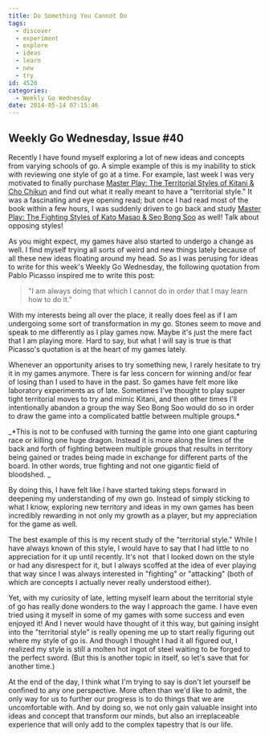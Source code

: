 ```yaml
---
title: Do Something You Cannot Do
tags:
  - discover
  - experiment
  - explore
  - ideas
  - learn
  - new
  - try
id: 4520
categories:
  - Weekly Go Wednesday
date: 2014-05-14 07:15:46
---
```


## Weekly Go Wednesday, Issue #40

Recently I have found myself exploring a lot of new ideas and concepts from varying schools of go. A simple example of this is my inability to stick with reviewing one style of go at a time. For example, last week I was very motivated to finally purchase [Master Play: The Territorial Styles of Kitani &amp; Cho Chikun](http://www.slateandshell.com/SSYZ009.html#sthash.z3luFkAt.dpuf) and find out what it really meant to have a "territorial style." It was a fascinating and eye opening read; but once I had read most of the book within a few hours, I was suddenly driven to go back and study [Master Play: The Fighting Styles of Kato Masao &amp; Seo Bong Soo](http://www.bengozen.com/book-review-fighting-styles-kato-masao-seo-bong-soo/ "Book Review: The Fighting Styles of Kato Masao and Seo Bong Soo") as well! Talk about opposing styles!

As you might expect, my games have also started to undergo a change as well. I find myself trying all sorts of weird and new things lately because of all these new ideas floating around my head. So as I was perusing for ideas to write for this week's Weekly Go Wednesday, the following quotation from Pablo Picasso inspired me to write this post:
> "I am always doing that which I cannot do in order that I may learn how to do it."
<!--more-->

With my interests being all over the place, it really does feel as if I am undergoing some sort of transformation in my go. Stones seem to move and speak to me differently as I play games now. Maybe it's just the mere fact that I am playing more. Hard to say, but what I will say is true is that Picasso's quotation is at the heart of my games lately.

Whenever an opportunity arises to try something new, I rarely hesitate to try it in my games anymore. There is far less concern for winning and/or fear of losing than I used to have in the past. So games have felt more like laboratory experiments as of late. Sometimes I've thought to play super tight territorial moves to try and mimic Kitani, and then other times I'll intentionally abandon a group the way Seo Bong Soo would do so in order to draw the game into a complicated battle between multiple groups.*

_*This is not to be confused with turning the game into one giant capturing race or killing one huge dragon. Instead it is more along the lines of the back and forth of fighting between multiple groups that results in territory being gained or trades being made in exchange for different parts of the board. In other words, true fighting and not one gigantic field of bloodshed. _

By doing this, I have felt like I have started taking steps forward in deepening my understanding of my own go. Instead of simply sticking to what I know, exploring new territory and ideas in my own games has been incredibly rewarding in not only my growth as a player, but my appreciation for the game as well.

The best example of this is my recent study of the "territorial style." While I have always known of this style, I would have to say that I had little to no appreciation for it up until recently. It's not  that I looked down on the style or had any disrespect for it, but I always scoffed at the idea of ever playing that way since I was always interested in "fighting" or "attacking" (both of which are concepts I actually never really understood either).

Yet, with my curiosity of late, letting myself learn about the territorial style of go has really done wonders to the way I approach the game. I have even tried using it myself in some of my games with some success and even enjoyed it! And I never would have thought of it this way, but gaining insight into the "territorial style" is really opening me up to start really figuring out where my style of go is. And though I thought I had it all figured out, I realized my style is still a molten hot ingot of steel waiting to be forged to the perfect sword. (But this is another topic in itself, so let's save that for another time.)

At the end of the day, I think what I'm trying to say is don't let yourself be confined to any one perspective. More often than we'd like to admit, the only way for us to further our progress is to do things that we are uncomfortable with. And by doing so, we not only gain valuable insight into ideas and concept that transform our minds, but also an irreplaceable experience that will only add to the complex tapestry that is our life.
